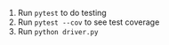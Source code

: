 1. Run ```pytest``` to do testing
2. Run ```pytest --cov``` to see test coverage
2. Run ```python driver.py```